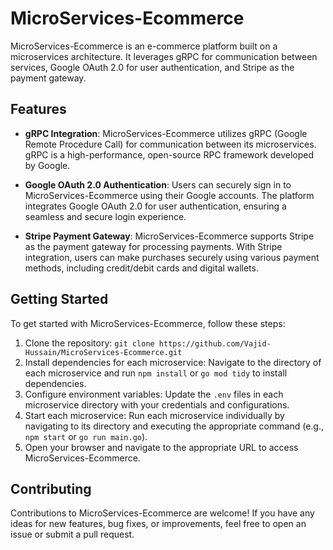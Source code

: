 # MicroServices-Ecommerce

MicroServices-Ecommerce is an e-commerce platform built on a microservices architecture. It leverages gRPC for communication between services, Google OAuth 2.0 for user authentication, and Stripe as the payment gateway.

## Features

- **gRPC Integration**: MicroServices-Ecommerce utilizes gRPC (Google Remote Procedure Call) for communication between its microservices. gRPC is a high-performance, open-source RPC framework developed by Google.

- **Google OAuth 2.0 Authentication**: Users can securely sign in to MicroServices-Ecommerce using their Google accounts. The platform integrates Google OAuth 2.0 for user authentication, ensuring a seamless and secure login experience.

- **Stripe Payment Gateway**: MicroServices-Ecommerce supports Stripe as the payment gateway for processing payments. With Stripe integration, users can make purchases securely using various payment methods, including credit/debit cards and digital wallets.

## Getting Started

To get started with MicroServices-Ecommerce, follow these steps:

1. Clone the repository: `git clone https://github.com/Vajid-Hussain/MicroServices-Ecommerce.git`
2. Install dependencies for each microservice: Navigate to the directory of each microservice and run `npm install` or `go mod tidy` to install dependencies.
3. Configure environment variables: Update the `.env` files in each microservice directory with your credentials and configurations.
4. Start each microservice: Run each microservice individually by navigating to its directory and executing the appropriate command (e.g., `npm start` or `go run main.go`).
5. Open your browser and navigate to the appropriate URL to access MicroServices-Ecommerce.

## Contributing

Contributions to MicroServices-Ecommerce are welcome! If you have any ideas for new features, bug fixes, or improvements, feel free to open an issue or submit a pull request.

